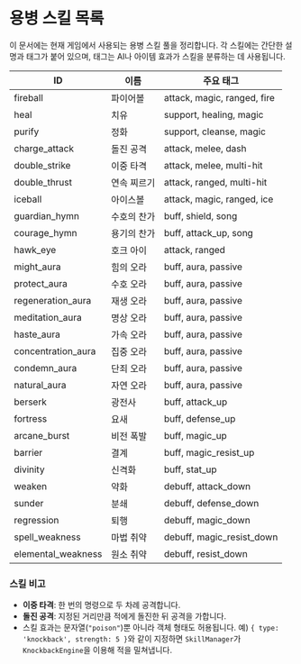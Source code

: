# 용병 스킬 목록

이 문서에는 현재 게임에서 사용되는 용병 스킬 풀을 정리합니다. 각 스킬에는 간단한 설명과 태그가 붙어 있으며, 태그는 AI나 아이템 효과가 스킬을 분류하는 데 사용됩니다.

| ID | 이름 | 주요 태그 |
| --- | --- | --- |
| fireball | 파이어볼 | attack, magic, ranged, fire |
| heal | 치유 | support, healing, magic |
| purify | 정화 | support, cleanse, magic |
| charge_attack | 돌진 공격 | attack, melee, dash |
| double_strike | 이중 타격 | attack, melee, multi-hit |
| double_thrust | 연속 찌르기 | attack, ranged, multi-hit |
| iceball | 아이스볼 | attack, magic, ranged, ice |
| guardian_hymn | 수호의 찬가 | buff, shield, song |
| courage_hymn | 용기의 찬가 | buff, attack_up, song |
| hawk_eye | 호크 아이 | attack, ranged |
| might_aura | 힘의 오라 | buff, aura, passive |
| protect_aura | 수호 오라 | buff, aura, passive |
| regeneration_aura | 재생 오라 | buff, aura, passive |
| meditation_aura | 명상 오라 | buff, aura, passive |
| haste_aura | 가속 오라 | buff, aura, passive |
| concentration_aura | 집중 오라 | buff, aura, passive |
| condemn_aura | 단죄 오라 | buff, aura, passive |
| natural_aura | 자연 오라 | buff, aura, passive |
| berserk | 광전사 | buff, attack_up |
| fortress | 요새 | buff, defense_up |
| arcane_burst | 비전 폭발 | buff, magic_up |
| barrier | 결계 | buff, magic_resist_up |
| divinity | 신격화 | buff, stat_up |
| weaken | 약화 | debuff, attack_down |
| sunder | 분쇄 | debuff, defense_down |
| regression | 퇴행 | debuff, magic_down |
| spell_weakness | 마법 취약 | debuff, magic_resist_down |
| elemental_weakness | 원소 취약 | debuff, resist_down |

### 스킬 비고

- **이중 타격**: 한 번의 명령으로 두 차례 공격합니다.
- **돌진 공격**: 지정된 거리만큼 적에게 돌진한 뒤 공격을 가합니다.
- 스킬 효과는 문자열(`"poison"`)뿐 아니라 객체 형태도 허용됩니다. 예)
  `{ type: 'knockback', strength: 5 }`와 같이 지정하면 `SkillManager`가
  `KnockbackEngine`을 이용해 적을 밀쳐냅니다.

